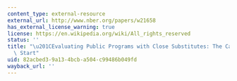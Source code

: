 ```yaml
---
content_type: external-resource
external_url: http://www.nber.org/papers/w21658
has_external_license_warning: true
license: https://en.wikipedia.org/wiki/All_rights_reserved
status: ''
title: "\u201CEvaluating Public Programs with Close Substitutes: The Case of Head\
  \ Start"
uid: 82acbed3-9a13-4bcb-a504-c99486b049fd
wayback_url: ''
---
```

